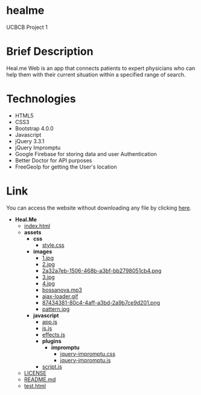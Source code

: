 # healme
UCBCB Project 1

# Brief Description

Heal.me Web is an app that connects patients to expert physicians who can help them with their current situation within a specified range of search.

# Technologies

* HTML5
* CSS3
* Bootstrap 4.0.0
* Javascript
* jQuery 3.3.1
* jQuery Impromptu
* Google Firebase for storing data and user Authentication
* Better Doctor for API purposes
* FreeGeoIp for getting the User's location

# Link

You can access the website without downloading any file by clicking [here](https://b0bbybaldi.github.io/healme/).

- __Heal.Me__
  - [index.html](index.html)
  - __assets__
    - __css__
      - [style.css](assets/css/style.css)
    - __images__
      - [1.jpg](assets/images/1.jpg)
      - [2.jpg](assets/images/2.jpg)
      - [2a32a7eb-1506-468b-a3bf-bb2798051cb4.png](assets/images/2a32a7eb-1506-468b-a3bf-bb2798051cb4.png)
      - [3.jpg](assets/images/3.jpg)
      - [4.jpg](assets/images/4.jpg)
      - [bossanova.mp3](assets/images/bossanova.mp3)
      - [ajax-loader.gif](assets/images/ajax-loader.gif)
      - [87434381-80c4-4aff-a3bd-2a9b7ce9d201.png](assets/images/87434381-80c4-4aff-a3bd-2a9b7ce9d201.png)
      - [pattern.jpg](assets/images/pattern.jpg)
    - __javascript__
      - [app.js](assets/javascript/app.js)
      - [js.js](assets/javascript/js.js)
      - [effects.js](assets/javascript/effects.js)
      - __plugins__
        - __impromptu__
          - [jquery-impromptu.css](assets/javascript/plugins/impromptu/jquery-impromptu.css)
          - [jquery-impromptu.js](assets/javascript/plugins/impromptu/jquery-impromptu.js)
      - [script.js](assets/javascript/script.js)
  - [LICENSE](LICENSE)
  - [README.md](README.md)
  - [test.html](test.html)

